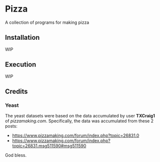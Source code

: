 # Pizza

A collection of programs for making pizza

## Installation

WIP

## Execution

WIP

## Credits

### Yeast

The yeast datasets were based on the data accumulated by user **TXCraig1** of _pizzamaking.com_. Specifically, the data was accumulated from these 2 posts:

- https://www.pizzamaking.com/forum/index.php?topic=26831.0
- https://www.pizzamaking.com/forum/index.php?topic=26831.msg511590#msg511590

God bless.
